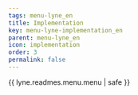 ```yaml
---
tags: menu-lyne_en
title: Implementation
key: menu-lyne-implementation_en
parent: menu-lyne_en
icon: implementation
order: 3
permalink: false  
---
```

{{ lyne.readmes.menu.menu | safe }}


